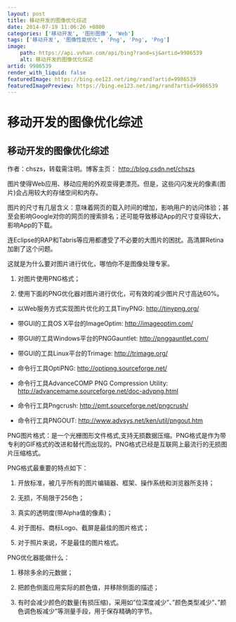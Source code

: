 ```yaml
---
layout: post
title: 移动开发的图像优化综述
date: 2014-07-19 11:06:26 +0800
categories: ['移动开发', '图形图像', 'Web']
tags: ['移动开发', '图像性能优化', 'Png', 'Png', 'Png']
image:
    path: https://api.vvhan.com/api/bing?rand=sj&artid=9986539
    alt: 移动开发的图像优化综述
artid: 9986539
render_with_liquid: false
featuredImage: https://bing.ee123.net/img/rand?artid=9986539
featuredImagePreview: https://bing.ee123.net/img/rand?artid=9986539
---
```


# 移动开发的图像优化综述

## 移动开发的图像优化综述

作者：chszs，转载需注明。博客主页：
<http://blog.csdn.net/chszs>

图片使得Web应用、移动应用的外观变得更漂亮。但是，这些闪闪发光的像素(图片)会占用较大的存储空间和内存。

图片的尺寸有几层含义：意味着网页的载入时间的增加，影响用户的访问体验；甚至会影响Google对你的网页的搜索排名；还可能导致移动App的尺寸变得较大，影响App的下载。

连Eclipse的RAP和Tabris等应用都遭受了不必要的大图片的困扰。高清屏Retina加剧了这个问题。

这就是为什么要对图片进行优化，哪怕你不是图像处理专家。

1) 对图片使用PNG格式；

2) 使用下面的PNG优化器对图片进行优化，可有效的减少图片尺寸高达60%。

- 以Web服务方式实现图片优化的工具TinyPNG:
<http://tinypng.org/>

- 带GUI的工具OS X平台的ImageOptim:
<http://imageoptim.com/>

- 带GUI的工具Windows平台的PNGGauntlet:
<http://pnggauntlet.com/>

- 带GUI的工具Linux平台的Trimage:
<http://trimage.org/>

- 命令行工具OptiPNG:
<http://optipng.sourceforge.net/>

- 命令行工具AdvanceCOMP PNG Compression Utility:
<http://advancemame.sourceforge.net/doc-advpng.html>

- 命令行工具Pngcrush:
<http://pmt.sourceforge.net/pngcrush/>

- 命令行工具PNGOUT:
<http://www.advsys.net/ken/util/pngout.htm>

PNG图片格式：是一个光栅图形文件格式,支持无损数据压缩。PNG格式是作为带专利的GIF格式的改进和替代而出现的。PNG格式已经是互联网上最流行的无损图片压缩格式。

PNG格式最重要的特点如下：

1) 开放标准，被几乎所有的图片编辑器、框架、操作系统和浏览器所支持；

2) 无损，不局限于256色；

3) 真实的透明度(带Alpha值的像素)；

4) 对于图标、商标Logo、截屏是最佳的图片格式；

5) 对于照片来说，不是最佳的图片格式。

PNG优化器能做什么：

1) 移除多余的元数据；

2) 把颜色侧面应用实际的颜色值，并移除侧面的描述；

3) 有时会减少颜色的数量(有损压缩)，采用如”位深度减少”、”颜色类型减少”、”颜色调色板减少”等测量手段，用于保存精确的字节。